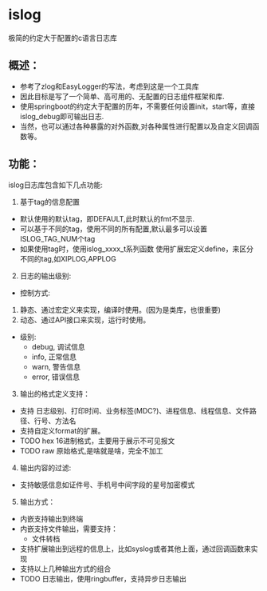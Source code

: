 # islog  

极简的约定大于配置的c语言日志库



## 概述：

- 参考了zlog和EasyLogger的写法，考虑到这是一个工具库
- 因此目标是写了一个简单、高可用的、无配置的日志组件框架和库.
- 使用springboot的约定大于配置的历年，不需要任何设置init，start等，直接islog_debug即可输出日志.
- 当然，也可以通过各种暴露的对外函数,对各种属性进行配置以及自定义回调函数等。

## 功能：

islog日志库包含如下几点功能:

1. 基于tag的信息配置
- 默认使用的默认tag，即DEFAULT,此时默认的fmt不显示.
- 可以基于不同的tag，使用不同的所有配置,默认最多可以设置ISLOG_TAG_NUM个tag
- 如果使用tag时，使用islog_xxxx_t系列函数
  使用扩展宏定义define，来区分不同的tag,如XIPLOG,APPLOG

2. 日志的输出级别:
- 控制方式:
1) 静态、通过宏定义来实现，编译时使用。(因为是类库，也很重要)
2) 动态、通过API接口来实现，运行时使用。

- 级别:
  - debug, 调试信息
  - info, 正常信息
  - warn, 警告信息
  - error, 错误信息

3. 输出的格式定义支持：
- 支持 日志级别、打印时间、业务标签(MDC?)、进程信息、线程信息、文件路径、行号、方法名
- 支持自定义format的扩展。
- TODO hex 16进制格式，主要用于展示不可见报文
- TODO raw 原始格式,是啥就是啥，完全不加工

4. 输出内容的过滤:
- 支持敏感信息如证件号、手机号中间字段的星号加密模式

5. 输出方式：
- 内嵌支持输出到终端
- 内嵌支持文件输出，需要支持：
  - 文件转档
- 支持扩展输出到远程的信息上，比如syslog或者其他上面，通过回调函数来实现
- 支持以上几种输出方式的组合
- TODO 日志输出，使用ringbuffer，支持异步日志输出